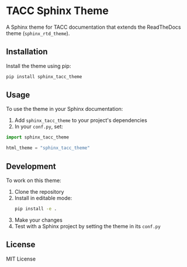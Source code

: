 # TACC Sphinx Theme

A Sphinx theme for TACC documentation that extends the ReadTheDocs theme (`sphinx_rtd_theme`).

## Installation

Install the theme using pip:

```bash
pip install sphinx_tacc_theme
```

## Usage

To use the theme in your Sphinx documentation:

1. Add `sphinx_tacc_theme` to your project's dependencies
2. In your `conf.py`, set:

```python
import sphinx_tacc_theme

html_theme = "sphinx_tacc_theme"
```

## Development

To work on this theme:

1. Clone the repository
2. Install in editable mode:
   ```bash
   pip install -e .
   ```
3. Make your changes
4. Test with a Sphinx project by setting the theme in its `conf.py`

## License

MIT License 